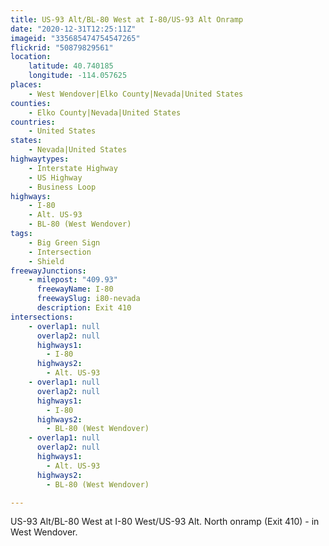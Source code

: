```yaml
---
title: US-93 Alt/BL-80 West at I-80/US-93 Alt Onramp
date: "2020-12-31T12:25:11Z"
imageid: "335685474754547265"
flickrid: "50879829561"
location:
    latitude: 40.740185
    longitude: -114.057625
places:
    - West Wendover|Elko County|Nevada|United States
counties:
    - Elko County|Nevada|United States
countries:
    - United States
states:
    - Nevada|United States
highwaytypes:
    - Interstate Highway
    - US Highway
    - Business Loop
highways:
    - I-80
    - Alt. US-93
    - BL-80 (West Wendover)
tags:
    - Big Green Sign
    - Intersection
    - Shield
freewayJunctions:
    - milepost: "409.93"
      freewayName: I-80
      freewaySlug: i80-nevada
      description: Exit 410
intersections:
    - overlap1: null
      overlap2: null
      highways1:
        - I-80
      highways2:
        - Alt. US-93
    - overlap1: null
      overlap2: null
      highways1:
        - I-80
      highways2:
        - BL-80 (West Wendover)
    - overlap1: null
      overlap2: null
      highways1:
        - Alt. US-93
      highways2:
        - BL-80 (West Wendover)

---
```

US-93 Alt/BL-80 West at I-80 West/US-93 Alt. North onramp (Exit 410) - in West Wendover.